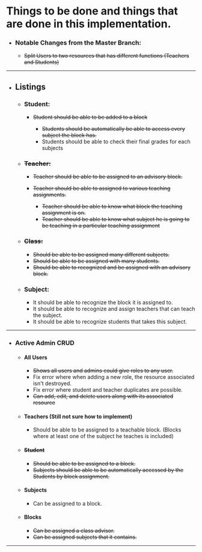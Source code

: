 # Things to be done and things that are done in this implementation.

* ### Notable Changes from the Master Branch:
  * ~~Split Users to two resources that has different functions (Teachers and Students)~~

---

* ## Listings

  * ### Student:

    * ~~Student should be able to be added to a block~~

      * ~~Students should be automatically be able to access every subject the block has.~~
      * Students should be able to check their final grades for each subjects

  * ### ~~Teacher:~~
  
    * ~~Teacher should be able to be assigned to an advisory block.~~
    * ~~Teacher should be able to assigned to various teaching assignments.~~

      * ~~Teacher should be able to know what block the teaching assignment is on.~~
      * ~~Teacher should be able to know what subject he is going to be teaching in a particular teaching assignment~~
  
  * ### ~~Class:~~
    
    * ~~Should be able to be assigned many different subjects.~~
    * ~~Should be able to be assigned with many students.~~
    * ~~Should be able to recognized and be assigned with an advisory block.~~

  * ### Subject: 

    * It should be able to recognize the block it is assigned to.
    * It should be able to recognize and assign teachers that can teach the subject.
    * It should be able to recognize students that takes this subject.

---

* ### Active Admin CRUD

  * #### All Users
    * ~~Shows all users and admins could give roles to any user.~~
    * Fix error where when adding a new role, the resource associated isn't destroyed.
    * Fix error where student and teacher duplicates are possible.
    * ~~Can add, edit, and delete users along with its associated resource~~
  
  * #### Teachers (Still not sure how to implement)
    * Should be able to be assigned to a teachable block. (Blocks where at least one of the subject he teaches is included)

  * #### ~~Student~~
    * ~~Should be able to be assigned to a block.~~
    * ~~Subjects should be able to be automatically accessed by the Students by block assignment.~~
  
  * #### Subjects
    * Can be assigned to a block.

  * #### Blocks
    * ~~Can be assigned a class advisor.~~
    * ~~Can be assigned subjects that it contains.~~

---
